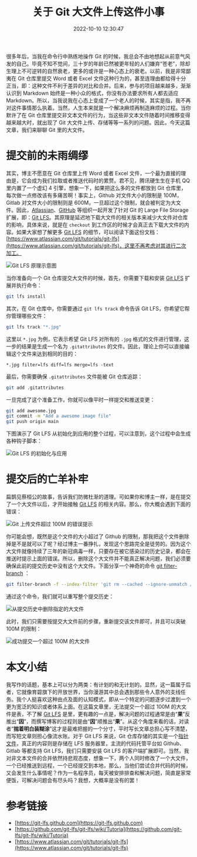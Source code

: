 ﻿---
categories:
- 数据存储
copyright: true
date: 2022-10-10 12:30:47
description: ''
slug: A-Story-Of-Git-Large-File-Storage
tags:
- Git
- LFS
- 技巧
- 记录
title: 关于 Git 大文件上传这件小事
toc: true
image: /posts/关于-Git-大文件上传这件小事/cover.jpg
---

很多年后，当我在命令行中熟练地操作 Git 的时候，我总会不由地想起从前意气风发的自己。毕竟不知不觉间，三十岁的年龄已然被更年轻的人们嫌弃“苍老”，除却生理上不可逆转的自然衰老，更多的或许是一种心态上的衰老。以前，我是非常鄙夷在 Git 仓库里提交 Word 或者 Excel 文件这种行为的，甚至连理由都给得十分正当，即：这种文件不利于差异的对比和合并。后来，参与的项目越来越多，渐渐认识到 Markdown 始终是一种小众的格式，你没有办法要求所有人都去适应 Markdown。所以，当我说我在心态上变成了一个老人的时候，其实是指，我不再对这件事情那么执着。当然，人生本来就是一个解决麻烦再制造麻烦的过程。当你默许了在 Git 仓库里提交非文本文件的行为，当这些非文本文件随着时间推移变得越来越大时，就出现了 Git 大文件上传、存储等等一系列的问题。因此，今天这篇文章，我们来聊聊 Git 里的大文件。

# 提交前的未雨绸缪

其实，博主不愿意在 Git 仓库里上传 Word 或者 Excel 文件，一个最为直接的理由是，它会成为我们拉取或者推送代码时的累赘。君不见，腾讯硬生生在手机 QQ 里内置了一个虚幻 4 引擎，想象一下，如果把这么多的文件都放到 Git 仓库里，每次做一点修改该有多痛苦啊！事实上，Github 对文件大小的限制是 100M，Gitlab 对文件大小的限制则是 600M，一旦超过这个限制，就会被判定为大文件。因此，[Atlassian](https://www.atlassian.com/)、[GitHub](https://github.com) 等组织一起开发了针对 Git 的 Large File Storage 扩展，即：[Git LFS](https://git-lfs.github.com/)。其原理是延迟地下载大文件的相关版本来减少大文件对仓库的影响，具体来说，就是在 `checkout` 到工作区的时候才会真正去下载大文件的内容。如果大家想了解更多 [Git LFS](https://git-lfs.github.com/) 的细节，可以阅读下面这份文档：[https://www.atlassian.com/git/tutorials/git-lfs](https://www.atlassian.com/git/tutorials/git-lfs)，这里不再考虑对其进行二次加工。

![Git LFS 原理示意图](/posts/关于-Git-大文件上传这件小事/cover.jpg)

当你准备向一个 Git 仓库提交大文件的时候，首先，你需要下载和安装 [Git LFS](https://git-lfs.github.com./) 扩展并执行命令：

```bash
git lfs install
```

其次，在 Git 仓库中，你需要通过 `git lfs track` 命令告诉 Git LFS，你希望它帮你管理哪些文件：

```bash
git lfs track "*.jpg"
```

这里以 `*.jpg` 为例，它表示希望 Git LFS 对所有的 `.jpg` 格式的文件进行管理，这一步的结果是生成一个名为 `.gitattributes` 的文件。因此，理论上你可以直接编辑这个文件来达到相同的目的：


```plain
*.jpg filter=lfs diff=lfs merge=lfs -text
```

最后，你需要确保 `.gitattributes` 文件能被 Git 仓库追踪：

```bash
git add .gitattributes
```

一旦完成了这个准备工作，你就可以像平时一样提交和推送变更：

```bash
git add awesome.jpg
git commit -m "Add a awesome image file"
git push origin main
```

下图演示了 Git LFS 从初始化到应用的整个过程，可以注意到，这个过程中会生成各种钩子脚本：

![Git LFS 的初始化与应用](/posts/关于-Git-大文件上传这件小事/Git-LFS-03.png)

# 提交后的亡羊补牢

扁鹊见蔡桓公的故事，告诉我们防微杜渐的道理。可如果你和博主一样，是在提交了一个大文件以后，才开始接触 [Git LFS](https://git-lfs.github.com/) 的相关内容。那么，你大概会遇到下面的错误：

![Git 上传文件超过 100M 的错误提示](/posts/关于-Git-大文件上传这件小事/Git-LFS-01.png)

你可能会想，既然是这个文件的大小超过了 Github 的限制，那我把这个文件删除掉是不是就可以了呢？经过博主一番挣扎，发现这个思路完全是徒劳的。因为这个大文件就像持续了三年的新冠病毒一样，只要存在被它感染过的历史记录，都会在推送时提示上面的错误。所以，删除这个大文件并不能真正解决问题，我们必须要确保此前的提交历史中没有这个大文件。下面分享一个神奇的命令 [git filter-branch](https://cloud.tencent.com/developer/section/1138641) ：

```bash
git filter-branch -f --index-filter 'git rm --cached --ignore-unmatch /src/CSharpWasm/mono-6.12.0.182-x64-0.msi'
```

通过这个命令，我们就可以重写整个提交历史：

![从提交历史中删除指定的大文件](/posts/关于-Git-大文件上传这件小事/Git-LFS-02.png)

此时，我们只需要按提交大文件前的步骤，重新提交该文件即可，并且可以突破 100M 的限制：

![成功提交一个超过 100M 的大文件](/posts/关于-Git-大文件上传这件小事/Git-LFS-04.png)


# 本文小结

我写作的话题，基本上可以分为两类：有计划的和无计划的。显然，这一篇属于后者，它就像育碧旗下的开放世界，当你漫游其中总会遇到那些令人意外的支线任务。我个人挺喜欢这种由点及面的认知模式，即从一个特定的问题逐步过渡到一个更为宽泛的知识或者体系上面。在这篇文章里，无法提交一个超过 100M 的大文件是表，不了解 [Git LFS](https://git-lfs.github.com/) 是里，更有趣的一点是，解决问题的过程通常是由“**果**”反推出“**因**”，而撰写博客的过程则是由“**因**”顺推出“**果**”。从这个角度来看的话，对读者“**揣着明白装糊涂**”这才是最难把握的一个分寸，平时写长文章总担心写不清楚，而写短文章则担心像流水账。对于 Git LFS 来说，Git 仓库存储的其实是一个[指针文件](https://github.com/git-lfs/git-lfs/wiki/Tutorial#lfs-pointer-files-advanced)，真正的内容则是存储在 LFS 服务器里，主流的代码托管平台如 Github、Gitlab 等都支持 Git LFS，我们只需要安装 Git LFS 的客户端扩展即可。当然，我对非文本文件的合并依然持悲观态度，想象一下，两个人同时修改了一个大文件，一个已经推送到远程，一个已经提交到本地，那么，当他们尝试合并代码的时候，又会发生什么事情呢？作为一名程序员，每天被安排排查和解决问题，简直是家常便饭，可解决问题会有尽头吗？我想，大概率是没有的罢！

# 参考链接
* [https://git-lfs.github.com](https://git-lfs.github.com)
* [https://github.com/git-lfs/git-lfs/wiki/Tutoria](https://github.com/git-lfs/git-lfs/wiki/Tutoria)
* [https://www.atlassian.com/git/tutorials/git-lfs](https://www.atlassian.com/git/tutorials/git-lfs)